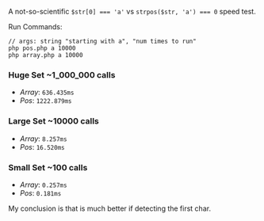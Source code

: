 A not-so-scientific `$str[0] === 'a'` vs `strpos($str, 'a') === 0` speed test.

Run Commands:

```
// args: string "starting with a", "num times to run"
php pos.php a 10000
php array.php a 10000
```

### Huge Set ~1_000_000 calls

- *Array*: `636.435ms`
- *Pos*: `1222.879ms`

### Large Set ~10000 calls

- *Array*: `8.257ms`
- *Pos*: `16.520ms`

### Small Set ~100 calls

- *Array*: `0.257ms`
- *Pos*: `0.181ms`

My conclusion is that is much better if detecting the first char.
